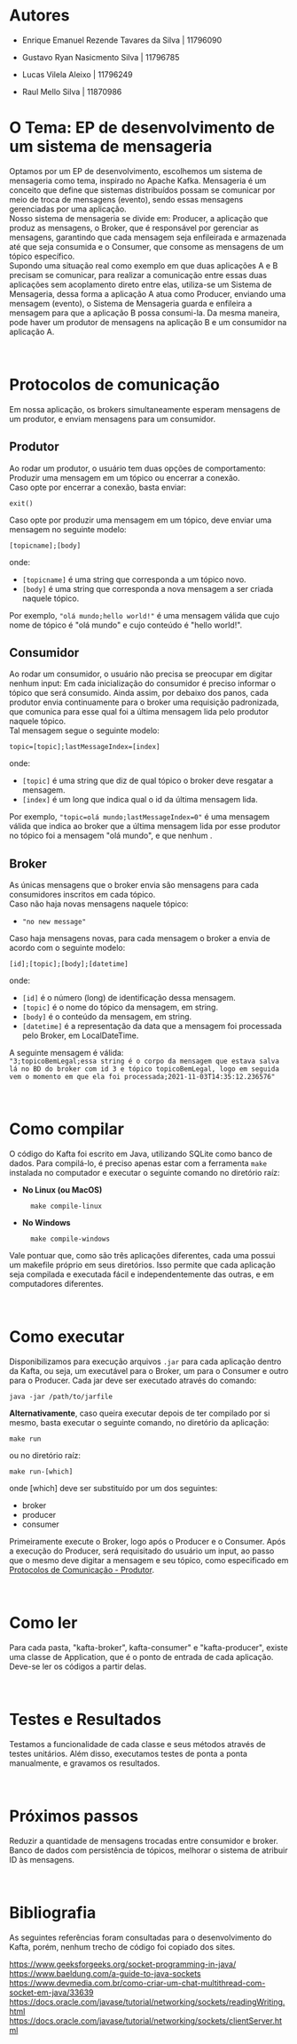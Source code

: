 # Autores

- Enrique Emanuel Rezende Tavares da Silva | 11796090

- Gustavo Ryan Nasicmento Silva | 11796785

- Lucas Vilela Aleixo | 11796249

- Raul Mello Silva | 11870986

# O Tema: EP de desenvolvimento de um sistema de mensageria
Optamos por um EP de desenvolvimento, escolhemos um sistema de mensageria como tema, inspirado no Apache Kafka. Mensageria é um conceito que define que sistemas distribuídos possam se comunicar por meio de troca de mensagens (evento), sendo essas mensagens gerenciadas por uma aplicação.  
Nosso sistema de mensageria se divide em: Producer, a aplicação que produz as mensagens, o Broker, que é responsável por gerenciar as mensagens, garantindo que cada mensagem seja enfileirada e armazenada até que seja consumida e o Consumer, que consome as mensagens de um tópico específico.  
Supondo uma situação real como exemplo em que duas aplicações A e B precisam se comunicar, para realizar a comunicação entre essas duas aplicações sem acoplamento direto entre elas, utiliza-se um Sistema de Mensageria, dessa forma a aplicação A atua como Producer, enviando uma mensagem (evento), o Sistema de Mensageria guarda e enfileira a mensagem para que a aplicação B possa consumi-la. Da mesma maneira, pode haver um produtor de mensagens na aplicação B e um consumidor na aplicação A.

<br>

# Protocolos de comunicação

Em nossa aplicação, os brokers simultaneamente esperam mensagens de um produtor, e enviam mensagens para um consumidor.

## Produtor
Ao rodar um produtor, o usuário tem duas opções de comportamento: Produzir uma mensagem em um tópico ou encerrar a conexão.  
Caso opte por encerrar a conexão, basta enviar:

    exit()
  
Caso opte por produzir uma mensagem em um tópico, deve enviar uma mensagem no seguinte modelo:  

    [topicname];[body]

onde: 
- `[topicname]` é uma string que corresponda a um tópico novo.  
- `[body]` é uma string que corresponda a nova mensagem a ser criada naquele tópico.  

Por exemplo, `"olá mundo;hello world!"` é uma mensagem válida que cujo nome de tópico é "olá mundo" e cujo conteúdo é "hello world!". 

## Consumidor 
Ao rodar um consumidor, o usuário não precisa se preocupar em digitar nenhum input: Em cada inicialização do consumidor é preciso informar o tópico que será consumido. Ainda assim, por debaixo dos panos, cada produtor envia continuamente para o broker uma requisição padronizada, que comunica para esse qual foi a última mensagem lida pelo produtor naquele tópico.  
Tal mensagem segue o seguinte modelo: 

    topic=[topic];lastMessageIndex=[index]

onde:  
- `[topic]` é uma string que diz de qual tópico o broker deve resgatar a mensagem.  
- `[index]` é um long que indica qual o id da última mensagem lida.  
  
Por exemplo, `"topic=olá mundo;lastMessageIndex=0"` é uma mensagem válida que indica ao broker que a última mensagem lida por esse produtor no tópico foi a mensagem "olá mundo", e que nenhum .


## Broker
As únicas mensagens que o broker envia são mensagens para cada consumidores inscritos em cada tópico.  
Caso não haja novas mensagens naquele tópico:  

- `"no new message"`

Caso haja mensagens novas, para cada mensagem o broker a envia de acordo com o seguinte modelo:

    [id];[topic];[body];[datetime]

onde:
- `[id]` é o número (long) de identificação dessa mensagem.
- `[topic]` é o nome do tópico da mensagem, em string.
- `[body]` é o conteúdo da mensagem, em string.
- `[datetime]` é a representação da data que a mensagem foi processada pelo Broker, em LocalDateTime.  

A seguinte mensagem é válida:  
`"3;topicoBemLegal;essa string é o corpo da mensagem que estava salva lá no BD do broker com id 3 e tópico topicoBemLegal, logo em seguida vem o momento em que ela foi processada;2021-11-03T14:35:12.236576"`

<br>

# Como compilar
O código do Kafta foi escrito em Java, utilizando SQLite como banco de dados. Para compilá-lo, é preciso apenas estar com a ferramenta `make` instalada no computador e executar o seguinte comando no diretório raíz:

- <b>No Linux (ou MacOS)</b>

        make compile-linux

- <b>No Windows</b>

        make compile-windows

Vale pontuar que, como são três aplicações diferentes, cada uma possui um makefile próprio em seus diretórios. Isso permite que cada aplicação seja compilada e executada fácil e independentemente das outras, e em computadores diferentes.

<br>

# Como executar
Disponibilizamos para execução arquivos `.jar` para cada aplicação dentro da Kafta, ou seja, um executável para o Broker, um para o Consumer e outro para o Producer. Cada jar deve ser executado através do comando:

    java -jar /path/to/jarfile 
    


<b>Alternativamente</b>, caso queira executar depois de ter compilado por si mesmo, basta executar o seguinte comando, no diretório da aplicação:

    make run

ou no diretório raíz:

    make run-[which]

onde [which] deve ser substituído por um dos seguintes:

- broker
- producer
- consumer

Primeiramente execute o Broker, logo após o Producer e o Consumer. Após a execução do Producer, será requisitado do usuário um input, ao passo que o mesmo deve digitar a mensagem e seu tópico, como especificado em [Protocolos de Comunicação - Produtor](#produtor).


<br>

# Como ler

Para cada pasta, "kafta-broker", kafta-consumer" e "kafta-producer", existe uma classe de Application, que é o ponto de entrada de cada aplicação. Deve-se ler os códigos a partir delas.

<br>

# Testes e Resultados

Testamos a funcionalidade de cada classe e seus métodos através de testes unitários. Além disso, executamos testes de ponta a ponta manualmente, e gravamos os resultados.

<br>

# Próximos passos
Reduzir a quantidade de mensagens trocadas entre consumidor e broker. 
Banco de dados com persistência de tópicos, melhorar o sistema de atribuir ID às mensagens.

<br>

# Bibliografia
As seguintes referências foram consultadas para o desenvolvimento do Kafta, porém, nenhum trecho de código foi copiado dos sites.

https://www.geeksforgeeks.org/socket-programming-in-java/  
https://www.baeldung.com/a-guide-to-java-sockets  
https://www.devmedia.com.br/como-criar-um-chat-multithread-com-socket-em-java/33639  
https://docs.oracle.com/javase/tutorial/networking/sockets/readingWriting.html  
https://docs.oracle.com/javase/tutorial/networking/sockets/clientServer.html
